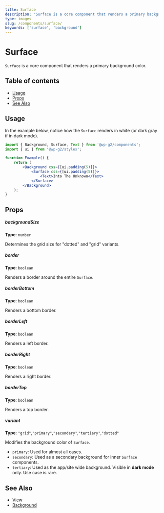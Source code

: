 ```yaml
---
title: Surface
description: 'Surface is a core component that renders a primary background color.'
type: images
slug: /components/surface/
keywords: ['surface', 'background']
---
```


# Surface

`Surface` is a core component that renders a primary background color.

## Table of contents

<!-- START doctoc generated TOC please keep comment here to allow auto update -->
<!-- DON'T EDIT THIS SECTION, INSTEAD RE-RUN doctoc TO UPDATE -->

-   [Usage](#usage)
-   [Props](#props)
-   [See Also](#see-also)

<!-- END doctoc generated TOC please keep comment here to allow auto update -->

<!-- Automatically Generated. DO NOT EDIT THIS FILE. -->
<!-- Instead, edit packages/website/src/docs/components/core/surface.mdx -->

<!-- props -->

<!-- Automatically Generated -->

## Usage

In the example below, notice how the `Surface` renders in white (or dark gray if in dark mode).

```jsx live
import { Background, Surface, Text } from '@wp-g2/components';
import { ui } from '@wp-g2/styles';

function Example() {
	return (
		<Background css={[ui.padding(5)]}>
			<Surface css={[ui.padding(5)]}>
				<Text>Into The Unknown</Text>
			</Surface>
		</Background>
	);
}
```

## Props

##### backgroundSize

**Type**: `number`

Determines the grid size for "dotted" and "grid" variants.

##### border

**Type**: `boolean`

Renders a border around the entire `Surface`.

##### borderBottom

**Type**: `boolean`

Renders a bottom border.

##### borderLeft

**Type**: `boolean`

Renders a left border.

##### borderRight

**Type**: `boolean`

Renders a right border.

##### borderTop

**Type**: `boolean`

Renders a top border.

##### variant

**Type**: `"grid"`,`"primary"`,`"secondary"`,`"tertiary"`,`"dotted"`

Modifies the background color of `Surface`.

-   `primary`: Used for almost all cases.
-   `secondary`: Used as a secondary background for inner `Surface` components.
-   `tertiary`: Used as the app/site wide background. Visible in **dark mode** only. Use case is rare.
    <!-- /Automatically Generated -->
    <!-- /props -->

## See Also

-   [View](../view/)
-   [Background](../background/)
